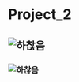 # Project_2
## ![하찮음](https://github.com/user-attachments/assets/a73cbe65-bf2e-4a20-b67a-3bfd2b2bbc58)
### ![하찮음](https://github.com/user-attachments/assets/a73cbe65-bf2e-4a20-b67a-3bfd2b2bbc58)


